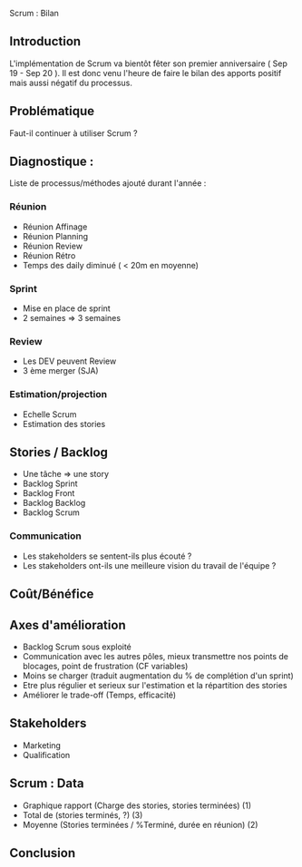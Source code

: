 Scrum : Bilan

## Introduction 

L'implémentation de Scrum va bientôt fêter son premier anniversaire ( Sep 19 - Sep 20 ).
Il est donc venu l'heure de faire le bilan des apports positif mais aussi négatif du processus. 

## Problématique 

Faut-il continuer à utiliser Scrum ? 

## Diagnostique : 

Liste de processus/méthodes ajouté durant l'année : 

### Réunion 

* Réunion Affinage
* Réunion Planning
* Réunion Review
* Réunion Rétro 
* Temps des daily diminué ( < 20m en moyenne)

### Sprint 

* Mise en place de sprint
* 2 semaines => 3 semaines

### Review 

* Les DEV peuvent Review 
* 3 ème merger (SJA) 

### Estimation/projection 

* Echelle Scrum 
* Estimation des stories

## Stories / Backlog

* Une tâche => une story
* Backlog Sprint
* Backlog Front
* Backlog Backlog
* Backlog Scrum

### Communication

* Les stakeholders se sentent-ils plus écouté ? 
* Les stakeholders ont-ils une meilleure vision du travail de l'équipe ? 

## Coût/Bénéfice

## Axes d'amélioration

* Backlog Scrum sous exploité
* Communication avec les autres pôles, mieux transmettre nos points de blocages, point de frustration (CF variables)
* Moins se charger (traduit augmentation du % de complétion d'un sprint)
* Etre plus régulier et serieux sur l'estimation et la répartition des stories
* Améliorer le trade-off (Temps, efficacité)


## Stakeholders 

* Marketing
* Qualification

## Scrum : Data 

* Graphique rapport (Charge des stories, stories terminées)  (1)
* Total de (stories terminés, ?) (3)
* Moyenne (Stories terminées / %Terminé, durée en réunion) (2)

## Conclusion 
